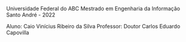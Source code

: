 
Universidade Federal do ABC
Mestrado em Engenharia da Informação
Santo André - 2022

Aluno: Caio Vinícius Ribeiro da Silva
Professor: Doutor Carlos Eduardo Capovilla




